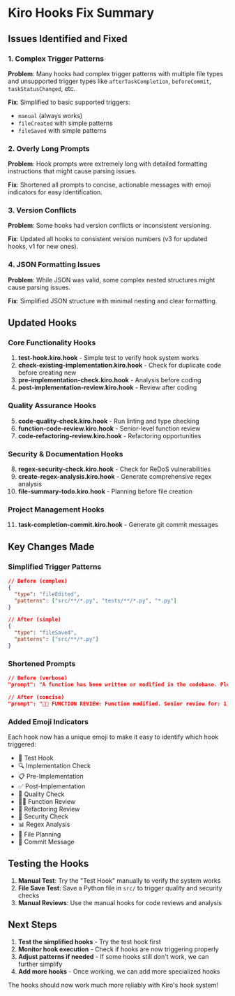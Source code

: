 # Kiro Hooks Fix Summary

## Issues Identified and Fixed

### 1. **Complex Trigger Patterns**

**Problem**: Many hooks had complex trigger patterns with multiple file types and unsupported trigger types like `afterTaskCompletion`, `beforeCommit`, `taskStatusChanged`, etc.

**Fix**: Simplified to basic supported triggers:

- `manual` (always works)
- `fileCreated` with simple patterns
- `fileSaved` with simple patterns

### 2. **Overly Long Prompts**

**Problem**: Hook prompts were extremely long with detailed formatting instructions that might cause parsing issues.

**Fix**: Shortened all prompts to concise, actionable messages with emoji indicators for easy identification.

### 3. **Version Conflicts**

**Problem**: Some hooks had version conflicts or inconsistent versioning.

**Fix**: Updated all hooks to consistent version numbers (v3 for updated hooks, v1 for new ones).

### 4. **JSON Formatting Issues**

**Problem**: While JSON was valid, some complex nested structures might cause parsing issues.

**Fix**: Simplified JSON structure with minimal nesting and clear formatting.

## Updated Hooks

### Core Functionality Hooks

1. **test-hook.kiro.hook** - Simple test to verify hook system works
2. **check-existing-implementation.kiro.hook** - Check for duplicate code before creating new
3. **pre-implementation-check.kiro.hook** - Analysis before coding
4. **post-implementation-review.kiro.hook** - Review after coding

### Quality Assurance Hooks

5. **code-quality-check.kiro.hook** - Run linting and type checking
6. **function-code-review.kiro.hook** - Senior-level function review
7. **code-refactoring-review.kiro.hook** - Refactoring opportunities

### Security & Documentation Hooks

8. **regex-security-check.kiro.hook** - Check for ReDoS vulnerabilities
9. **create-regex-analysis.kiro.hook** - Generate comprehensive regex analysis
10. **file-summary-todo.kiro.hook** - Planning before file creation

### Project Management Hooks

11. **task-completion-commit.kiro.hook** - Generate git commit messages

## Key Changes Made

### Simplified Trigger Patterns

```json
// Before (complex)
{
  "type": "fileEdited",
  "patterns": ["src/**/*.py", "tests/**/*.py", "*.py"]
}

// After (simple)
{
  "type": "fileSaved",
  "patterns": ["src/**/*.py"]
}
```

### Shortened Prompts

```json
// Before (verbose)
"prompt": "A function has been written or modified in the codebase. Please perform a thorough code review as a senior engineer would, focusing on:\n\n1. **Bad Practices**: Check for anti-patterns..."

// After (concise)
"prompt": "👨‍💻 FUNCTION REVIEW: Function modified. Senior review for: 1) Bad practices/anti-patterns 2) Overengineering..."
```

### Added Emoji Indicators

Each hook now has a unique emoji to make it easy to identify which hook triggered:

- 🎉 Test Hook
- 🔍 Implementation Check
- 📋 Pre-Implementation
- ✅ Post-Implementation
- 🔧 Quality Check
- 👨‍💻 Function Review
- 🔄 Refactoring Review
- 🚨 Security Check
- 📊 Regex Analysis
- 📝 File Planning
- 📝 Commit Message

## Testing the Hooks

1. **Manual Test**: Try the "Test Hook" manually to verify the system works
2. **File Save Test**: Save a Python file in `src/` to trigger quality and security checks
3. **Manual Reviews**: Use the manual hooks for code reviews and analysis

## Next Steps

1. **Test the simplified hooks** - Try the test hook first
2. **Monitor hook execution** - Check if hooks are now triggering properly
3. **Adjust patterns if needed** - If some hooks still don't work, we can further simplify
4. **Add more hooks** - Once working, we can add more specialized hooks

The hooks should now work much more reliably with Kiro's hook system!
